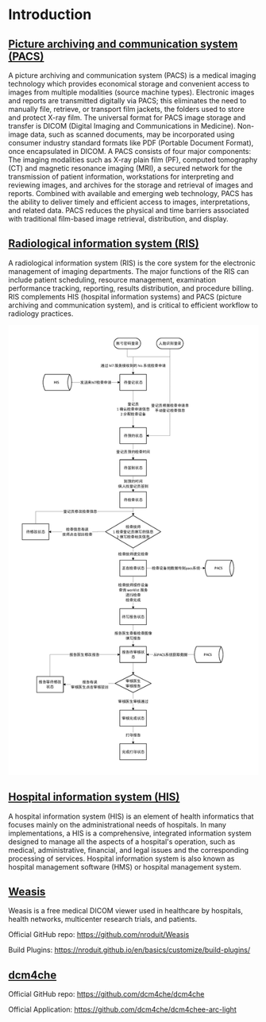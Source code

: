 # Introduction

## [Picture archiving and communication system (PACS)](https://en.wikipedia.org/wiki/Picture_archiving_and_communication_system)

A picture archiving and communication system (PACS) is a medical imaging technology which provides economical storage and convenient access to images from multiple modalities (source machine types). Electronic images and reports are transmitted digitally via PACS; this eliminates the need to manually file, retrieve, or transport film jackets, the folders used to store and protect X-ray film. The universal format for PACS image storage and transfer is DICOM (Digital Imaging and Communications in Medicine). Non-image data, such as scanned documents, may be incorporated using consumer industry standard formats like PDF (Portable Document Format), once encapsulated in DICOM. A PACS consists of four major components: The imaging modalities such as X-ray plain film (PF), computed tomography (CT) and magnetic resonance imaging (MRI), a secured network for the transmission of patient information, workstations for interpreting and reviewing images, and archives for the storage and retrieval of images and reports. Combined with available and emerging web technology, PACS has the ability to deliver timely and efficient access to images, interpretations, and related data. PACS reduces the physical and time barriers associated with traditional film-based image retrieval, distribution, and display.

## [Radiological information system (RIS)](https://en.wikipedia.org/wiki/Radiological_information_system)

A radiological information system (RIS) is the core system for the electronic management of imaging departments. The major functions of the RIS can include patient scheduling, resource management, examination performance tracking, reporting, results distribution, and procedure billing. RIS complements HIS (hospital information systems) and PACS (picture archiving and communication system), and is critical to efficient workflow to radiology practices.

![Flowchart about RIS](assets/Introduction-Flowchart-RIS.jpg)

## [Hospital information system (HIS)](https://en.wikipedia.org/wiki/Hospital_information_system)

A hospital information system (HIS) is an element of health informatics that focuses mainly on the administrational needs of hospitals. In many implementations, a HIS is a comprehensive, integrated information system designed to manage all the aspects of a hospital's operation, such as medical, administrative, financial, and legal issues and the corresponding processing of services. Hospital information system is also known as hospital management software (HMS) or hospital management system.

## [Weasis](https://github.com/nroduit/Weasis)

Weasis is a free medical DICOM viewer used in healthcare by hospitals, health networks, multicenter research trials, and patients.

Official GitHub repo: https://github.com/nroduit/Weasis

Build Plugins: https://nroduit.github.io/en/basics/customize/build-plugins/

## [dcm4che](https://github.com/dcm4che/dcm4che)

Official GitHub repo: https://github.com/dcm4che/dcm4che

Official Application: https://github.com/dcm4che/dcm4chee-arc-light
